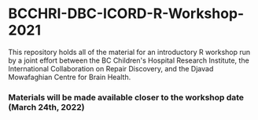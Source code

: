 # BCCHRI-DBC-ICORD-R-Workshop-2021
This repository holds all of the material for an introductory R workshop run by a joint effort between the BC Children's Hospital Research Institute, the International Collaboration on Repair Discovery, and the Djavad Mowafaghian Centre for Brain Health.

### Materials will be made available closer to the workshop date (March 24th, 2022)
